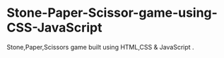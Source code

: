 # Stone-Paper-Scissor-game-using-CSS-JavaScript
Stone,Paper,Scissors game built using HTML,CSS &amp; JavaScript .
